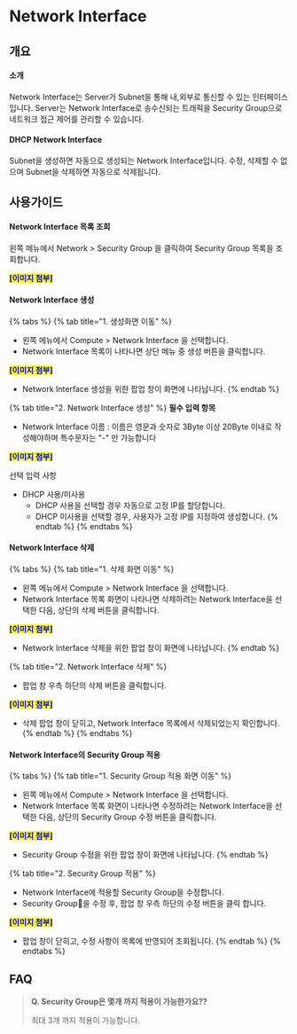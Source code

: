 # Network Interface

## 개요

#### 소개

Network Interface는 Server가 Subnet을 통해 내,외부로 통신할 수 있는 인터페이스입니다. Server는 Network Interface로 송수신되는 트래픽을 Security Group으로 네트워크 접근 제어를 관리할 수 있습니다.

#### DHCP Network Interface

Subnet을 생성하면 자동으로 생성되는 Network Interface입니다. 수정, 삭제할 수 없으며 Subnet을 삭제하면 자동으로 삭제됩니다.

## 사용가이드

#### Network Interface 목록 조회

왼쪽 메뉴에서 Network > Security Group 을 클릭하여 Security Group 목록을 조회합니다.

<mark style="color:blue;">**\[이미지 첨부]**</mark>

#### Network Interface 생성

{% tabs %}
{% tab title="1. 생성화면 이동" %}
* 왼쪽 메뉴에서 Compute > Network Interface 을 선택합니다.
* Network Interface 목록이 나타나면 상단 메뉴 중 생성 버튼을 클릭합니다.

<mark style="color:blue;">**\[이미지 첨부]**</mark>

* Network Interface 생성을 위한 팝업 창이 화면에 나타납니다.
{% endtab %}

{% tab title="2. Network Interface 생성" %}
**필수 입력 항목**

* &#x20;Network Interface 이름 : 이름은 영문과 숫자로 3Byte 이상 20Byte 이내로 작성해야하며 특수문자는 "-" 만 가능합니다

<mark style="color:blue;">**\[이미지 첨부]**</mark>



선택 입력 사항

* DHCP 사용/미사용
  * DHCP 사용을 선택할 경우 자동으로 고정 IP를 할당합니다.
  * DHCP 미사용을 선택할 경우, 사용자가 고정 IP를 지정하여 생성합니다.
{% endtab %}
{% endtabs %}

#### Network Interface 삭제

{% tabs %}
{% tab title="1. 삭제 화면 이동" %}
* 왼쪽 메뉴에서 Compute > Network Interface 을 선택합니다.
* &#x20;Network Interface 목록 화면이 나타나면 삭제하려는 Network Interface을 선택한 다음, 상단의 삭제 버튼을 클릭합니다.

<mark style="color:blue;">**\[이미지 첨부]**</mark>

* &#x20;Network Interface 삭제을 위한 팝업 창이 화면에 나타납니다.
{% endtab %}

{% tab title="2. Network Interface 삭제" %}
* 팝업 창 우측 하단의 삭제 버튼을 클릭합니다.

<mark style="color:blue;">**\[이미지 첨부]**</mark>

* 삭제 팝업 창이 닫히고, Network Interface 목록에서 삭제되었는지 확인합니다.
{% endtab %}
{% endtabs %}

#### Network Interface의 Security Group 적용

{% tabs %}
{% tab title="1. Security Group 적용 화면 이동" %}
* 왼쪽 메뉴에서 Compute >  Network Interface 을 선택합니다.
* Network Interface 목록 화면이 나타나면 수정하려는 Network Interface을 선택한 다음, 상단의 Security Group 수정 버튼을 클릭합니다.

<mark style="color:blue;">**\[이미지 첨부]**</mark>

* Security Group 수정을 위한 팝업 창이 화면에 나타납니다.
{% endtab %}

{% tab title="2. Security Group 적용" %}
* Network Interface에 적용할 Security Group을 수정합니다.
* Security Group을 수정 후, 팝업 창 우측 하단의 수정 버튼을 클릭 합니다.

<mark style="color:blue;">**\[이미지 첨부]**</mark>

* 팝업 창이 닫히고, 수정 사항이 목록에 반영되어 조회됩니다.
{% endtab %}
{% endtabs %}



## FAQ

> **Q. Security Group은 몇개 까지 적용이 가능한가요??**
>
> 최대 3개 까지 적용이 가능합니다.

